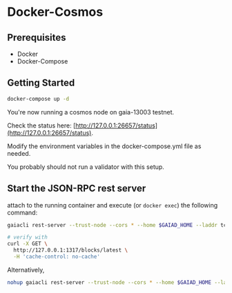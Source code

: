 # Docker-Cosmos

## Prerequisites

  - Docker
  - Docker-Compose

## Getting Started

```sh
docker-compose up -d
```

You're now running a cosmos node on gaia-13003 testnet.

Check the status here: [http://127.0.0.1:26657/status](http://127.0.0.1:26657/status). 

Modify the environment variables in the docker-compose.yml file as needed.

You probably should not run a validator with this setup.

## Start the JSON-RPC rest server
attach to the running container and execute (or ```docker exec```) the following command:

```bash
gaiacli rest-server --trust-node --cors * --home $GAIAD_HOME --laddr tcp://0.0.0.0:1317

# verify with
curl -X GET \
  http://127.0.0.1:1317/blocks/latest \
  -H 'cache-control: no-cache'
```

Alternatively,

```bash
nohup gaiacli rest-server --trust-node --cors * --home $GAIAD_HOME --laddr tcp://0.0.0.0:1317 > rest_log.txt &
```

